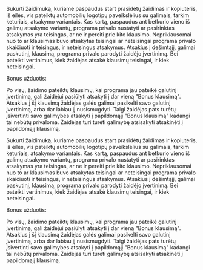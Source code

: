 Sukurti žaidimuką, kuriame paspaudus start prasidėtų žaidimas ir kopiuteris, iš eilės, vis pateiktų automobilių logotipų paveikslėlius su galimais, tarkim keturiais, atsakymo variantais. 
Kas kartą, paspaudus ant betkurio vieno iš galimų atsakymo variantų, programa privalo nustatyti ar pasirinktas atsakymas yra teisingas, ar ne ir pereiti prie kito klausimo. 
Nepriklausomai nuo to ar klausimas buvo atsakytas teisingai ar neteisingai programa privalo skaičiuoti ir teisingus, ir neteisingus atsakymus. 
Atsakius į dešimtąjį, galimai paskutinį, klausimą, programa privalo parodyti žaidėjo įvertinimą. Bei pateikti vertinimus, kiek žaidėjas atsakė klausimų teisingai, ir kiek neteisingai. 

Bonus užduotis: 

Po visų, žaidimo pateiktų klausimų, kai programa jau pateikė galutinį įvertinimą, gali žaidėjui pasiūlyti atsakyti į dar vieną "Bonus klausimą". Atsakius į šį klausimą žaidėjas galės galimai pasikelti savo galutinį įvertinimą, arba dar labiau jį nusismugdyti. Taigi žaidėjas pats turėtų įsivertinti savo galimybes atsakyti į papildomąjį "Bonus klausimą" kadangi tai nebūtų privaloma. Žaidėjas turi turėti galimybę atsisakyti atsakinėti į papildomąjį klausimą. 







Sukurti žaidimuką, kuriame paspaudus start prasidėtų žaidimas ir kopiuteris, iš eilės, vis pateiktų automobilių logotipų paveikslėlius su galimais, tarkim keturiais, atsakymo variantais. 
Kas kartą, paspaudus ant betkurio vieno iš galimų atsakymo variantų, programa privalo nustatyti ar pasirinktas atsakymas yra teisingas, ar ne ir pereiti prie kito klausimo. 
Nepriklausomai nuo to ar klausimas buvo atsakytas teisingai ar neteisingai programa privalo skaičiuoti ir teisingus, ir neteisingus atsakymus. 
Atsakius į dešimtąjį, galimai paskutinį, klausimą, programa privalo parodyti žaidėjo įvertinimą. Bei pateikti vertinimus, kiek žaidėjas atsakė klausimų teisingai, ir kiek neteisingai. 

Bonus užduotis: 

Po visų, žaidimo pateiktų klausimų, kai programa jau pateikė galutinį įvertinimą, gali žaidėjui pasiūlyti atsakyti į dar vieną "Bonus klausimą". Atsakius į šį klausimą žaidėjas galės galimai pasikelti savo galutinį įvertinimą, arba dar labiau jį nusismugdyti. Taigi žaidėjas pats turėtų įsivertinti savo galimybes atsakyti į papildomąjį "Bonus klausimą" kadangi tai nebūtų privaloma. Žaidėjas turi turėti galimybę atsisakyti atsakinėti į papildomąjį klausimą. 